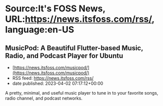 # Source:It's FOSS News, URL:https://news.itsfoss.com/rss/, language:en-US

## MusicPod: A Beautiful Flutter-based Music, Radio, and Podcast Player for Ubuntu
 - [https://news.itsfoss.com/musicpod/](https://news.itsfoss.com/musicpod/)
 - RSS feed: https://news.itsfoss.com/rss/
 - date published: 2023-04-02 07:17:12+00:00

A pretty, minimal, and useful music player to tune in to your favorite songs, radio channel, and podcast networks.

